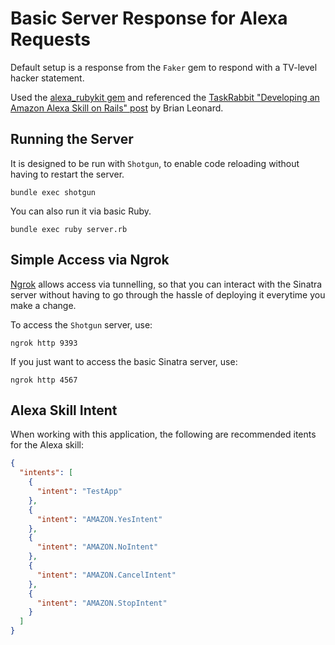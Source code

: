 # Basic Server Response for Alexa Requests

Default setup is a response from the `Faker` gem to respond with a TV-level
hacker statement.

Used the [alexa_rubykit gem][alexa_rubykit] and referenced the
[TaskRabbit "Developing an Amazon Alexa Skill on Rails" post][taskrabbit] by
Brian Leonard.

## Running the Server

It is designed to be run with `Shotgun`, to enable code reloading
without having to restart the server.

```
bundle exec shotgun
```

You can also run it via basic Ruby.

```
bundle exec ruby server.rb
```

## Simple Access via Ngrok

[Ngrok][ngrok] allows access via tunnelling, so that you can interact with the
Sinatra server without having to go through the hassle of deploying it everytime
you make a change.

To access the `Shotgun` server, use:

```
ngrok http 9393
```

If you just want to access the basic Sinatra server, use:

```
ngrok http 4567
```


## Alexa Skill Intent

When working with this application, the following are recommended itents for the
Alexa skill:

```json
{
  "intents": [
    {
      "intent": "TestApp"
    },
    {
      "intent": "AMAZON.YesIntent"
    },
    {
      "intent": "AMAZON.NoIntent"
    },
    {
      "intent": "AMAZON.CancelIntent"
    },
    {
      "intent": "AMAZON.StopIntent"
    }
  ]
}
```

[alexa_rubykit]: https://github.com/damianFC/alexa-rubykit
[taskrabbit]: http://tech.taskrabbit.com/blog/2016/12/02/amazon-alexa-rails/
[ngrok]: https://ngrok.com/
